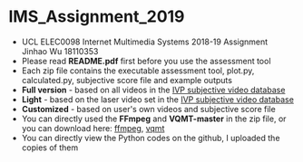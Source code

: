 # IMS_Assignment_2019
* UCL ELEC0098 Internet Multimedia Systems 2018-19 Assignment Jinhao Wu 18110353
* Please read __README.pdf__ first before you use the assessment tool
* Each zip file contains the executable assessment tool, plot.py, calculated.py, subjective score file and example outputs
* __Full version__ - based on all videos in the [IVP subjective video database ](http://ivp.ee.cuhk.edu.hk/research/database/subjective/index.shtml)
* __Light__ - based on the laser video set in the [IVP subjective video database](http://ivp.ee.cuhk.edu.hk/research/database/subjective/index.shtml)
* __Customized__ - based on user's own videos and subjective score file
* You can directly used the __FFmpeg__ and __VQMT-master__ in the zip file, or you can download here: [ffmpeg](http://www.ee.ucl.ac.uk/~iandreop/ffmpeg_static_with_VMAF.zip), [vqmt](https://github.com/Rolinh/VQMT)
* You can directly view the Python codes on the github, I uploaded the copies of them 
